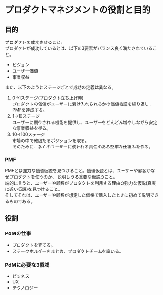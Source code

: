 # プロダクトマネジメントの役割と目的
## 目的
プロダクトを成功させること。  
プロダクトが成功しているとは、以下の3要素がバランス良く満たされていること。  
- ビジョン
- ユーザー価値
- 事業収益

また、以下のようにステージごとで成功の定義は異なる。  
1. 0→1ステージ(プロダクト立ち上げ時)  
プロダクトの価値がユーザーに受け入れられるかの価値検証を繰り返し、PMFを達成する。  
2. 1→10ステージ  
ユーザーに期待される機能を提供し、ユーザーをどんどん増やしながら安定な事業収益を得る。  
3. 10→100ステージ  
市場の中で確固たるポジションを取る。  
そのために、多くのユーザーに使われる責任のある堅牢な仕組みを作る。  

### PMF
PMFとは強力な価値仮説を見つけること。価値仮説とは、ユーザーや顧客がなぜプロダクトを使うのか、
説明しうる重要な仮説のこと。  
端的に言うと、ユーザーや顧客がプロダクトを利用する理由の強力な仮説(真実に近い仮説)を見つけること。  
そしてそれは、ユーザーや顧客が想定した価格で購入したときに初めて説明できるものである。  

## 役割
### PdMの仕事
- プロダクトを育てる。
- ステークホルダーをまとめ、プロダクトチームを率いる。

### PdMに必要な3領域
- ビジネス
- UX
- テクノロジー
